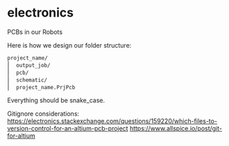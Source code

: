 # electronics
PCBs in our Robots

Here is how we design our folder structure:

`project_name/`\
|&nbsp;&nbsp;&nbsp;&nbsp;`output_job/`\
|&nbsp;&nbsp;&nbsp;&nbsp;`pcb/`\
|&nbsp;&nbsp;&nbsp;&nbsp;`schematic/`\
|&nbsp;&nbsp;&nbsp;&nbsp;`project_name.PrjPcb`
  
Everything should be snake_case.

Gitignore considerations:\
https://electronics.stackexchange.com/questions/159220/which-files-to-version-control-for-an-altium-pcb-project
https://www.allspice.io/post/git-for-altium
